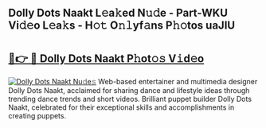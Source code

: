 ## Dolly Dots Naakt L𝚎a𝚔ed N𝚞𝚍e - Part-WKU Vi𝚍𝚎o L𝚎a𝚔s - H𝚘𝚝 O𝚗𝚕yf𝚊ns P𝚑𝚘tos uaJIU

# <h2><a href="http://kfd8i5.oniu.top/?m=Dolly+Dots+Naakt">🔗👉 🔴 Dolly Dots Naakt P𝚑ot𝚘𝚜 V𝚒d𝚎o</a></h2>

[![Dolly Dots Naakt Nu𝚍e𝚜](https://i.imgur.com/0qMVB7G.gif)](http://kfd8i5.oniu.top/?m=Dolly+Dots+Naakt)
Web-based entertainer and multimedia designer Dolly Dots Naakt, acclaimed for sharing dance and lifestyle ideas through trending dance trends and short videos. Brilliant puppet builder Dolly Dots Naakt, celebrated for their exceptional skills and accomplishments in creating puppets.  
